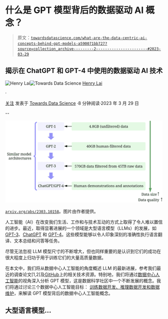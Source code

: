# 什么是 GPT 模型背后的数据驱动 AI 概念？

> 原文：[`towardsdatascience.com/what-are-the-data-centric-ai-concepts-behind-gpt-models-a590071bb727?source=collection_archive---------2-----------------------#2023-03-29`](https://towardsdatascience.com/what-are-the-data-centric-ai-concepts-behind-gpt-models-a590071bb727?source=collection_archive---------2-----------------------#2023-03-29)

## 揭示在 ChatGPT 和 GPT-4 中使用的数据驱动 AI 技术

[](https://medium.com/@a0987284901?source=post_page-----a590071bb727--------------------------------)![Henry Lai](https://medium.com/@a0987284901?source=post_page-----a590071bb727--------------------------------)[](https://towardsdatascience.com/?source=post_page-----a590071bb727--------------------------------)![Towards Data Science](https://towardsdatascience.com/?source=post_page-----a590071bb727--------------------------------) [Henry Lai](https://medium.com/@a0987284901?source=post_page-----a590071bb727--------------------------------)

·

[关注](https://medium.com/m/signin?actionUrl=https%3A%2F%2Fmedium.com%2F_%2Fsubscribe%2Fuser%2Fd5548707b59&operation=register&redirect=https%3A%2F%2Ftowardsdatascience.com%2Fwhat-are-the-data-centric-ai-concepts-behind-gpt-models-a590071bb727&user=Henry+Lai&userId=d5548707b59&source=post_page-d5548707b59----a590071bb727---------------------post_header-----------) 发表于 [Towards Data Science](https://towardsdatascience.com/?source=post_page-----a590071bb727--------------------------------) ·8 分钟阅读·2023 年 3 月 29 日[](https://medium.com/m/signin?actionUrl=https%3A%2F%2Fmedium.com%2F_%2Fvote%2Ftowards-data-science%2Fa590071bb727&operation=register&redirect=https%3A%2F%2Ftowardsdatascience.com%2Fwhat-are-the-data-centric-ai-concepts-behind-gpt-models-a590071bb727&user=Henry+Lai&userId=d5548707b59&source=-----a590071bb727---------------------clap_footer-----------)

--

[](https://medium.com/m/signin?actionUrl=https%3A%2F%2Fmedium.com%2F_%2Fbookmark%2Fp%2Fa590071bb727&operation=register&redirect=https%3A%2F%2Ftowardsdatascience.com%2Fwhat-are-the-data-centric-ai-concepts-behind-gpt-models-a590071bb727&source=-----a590071bb727---------------------bookmark_footer-----------)![](img/fa65e6643cb2712bc70bc825d8ba03a3.png)

[`arxiv.org/abs/2303.10158`](https://arxiv.org/abs/2303.10158)。图片由作者提供。

人工智能（AI）在改变我们生活、工作和与技术互动的方式上取得了令人难以置信的进步。最近，取得显著进展的一个领域是大型语言模型（LLMs）的发展，如 [GPT-3](https://arxiv.org/abs/2005.14165)、[ChatGPT](https://openai.com/blog/chatgpt) 和 [GPT-4](https://cdn.openai.com/papers/gpt-4.pdf)。这些模型能够以令人印象深刻的准确性执行语言翻译、文本总结和问答等任务。

尽管无法忽视 LLM 模型尺寸的不断增大，但也同样重要的是认识到它们的成功在很大程度上归功于用于训练它们的大量高质量数据。

在本文中，我们将从数据中心人工智能的角度概述 LLM 的最新进展，参考我们最近的调查论文[1,2]及[GitHub](https://github.com/daochenzha/data-centric-AI)上的相关技术资源。特别地，我们将通过[数据中心人工智能](https://github.com/daochenzha/data-centric-AI)的视角深入分析 GPT 模型，这是数据科学社区中一个不断发展的概念。我们将通过讨论三个数据中心人工智能目标： [训练数据开发、推理数据开发和数据维护](https://arxiv.org/abs/2303.10158)，来解读 GPT 模型背后的数据中心人工智能概念。

## 大型语言模型…
